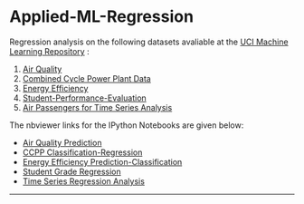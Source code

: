 # Applied-ML-Regression

Regression analysis on the following datasets avaliable at the <a href="http://archive.ics.uci.edu/ml/">UCI Machine Learning Repository</a> :

<div>
<ol>
<li><a href="https://archive.ics.uci.edu/ml/datasets/Air+Quality">Air Quality</a></li>
<li><a href="https://archive.ics.uci.edu/ml/datasets/Combined+Cycle+Power+Plant">Combined Cycle Power Plant Data</a></li>
<li><a href="https://archive.ics.uci.edu/ml/datasets/Energy+efficiency">Energy Efficiency</a></li>
<li><a href="http://archive.ics.uci.edu/ml/datasets/Student+Performance">Student-Performance-Evaluation</a></li>
<li><a href="https://github.com/Aniruddha-Tapas/Applied-ML-Regression/blob/master/Time%20Series%20Regression%20Analysis/AirPassengers.csv">Air Passengers for Time Series Analysis</a></li>
<ol>
</div>

The nbviewer links for the IPython Notebooks are given below:
* <a href="http://nbviewer.jupyter.org/github/Aniruddha-Tapas/Applied-ML-Regression/blob/master/R-%20AirQuality%20Prediction/Air-Quality-Prediction.ipynb">Air Quality Prediction</a>
* <a href="http://nbviewer.jupyter.org/github/Aniruddha-Tapas/Applied-ML-Regression/blob/master/R-%20CCPP%20Classification-Regression/CCPP%20Classification-Regression.ipynb">CCPP Classification-Regression</a>
* <a href="http://nbviewer.jupyter.org/github/Aniruddha-Tapas/Applied-ML-Regression/blob/master/R-%20Energy-Efficiency-Prediction-Classification/Energy-Efficiency-Prediction-Classification.ipynb">Energy Efficiency Prediction-Classification</a>
* <a href="http://nbviewer.jupyter.org/github/Aniruddha-Tapas/Applied-ML-Regression/blob/master/R-%20Student-Grade-Regression/Student-Performance-Evaluation-Classification-Regression.ipynb">Student Grade Regression</a>
* <a href="http://nbviewer.jupyter.org/github/Aniruddha-Tapas/Applied-ML-Regression/blob/master/Time%20Series%20Regression%20Analysis/Time%20Series%20Analysis.ipynb">Time Series Regression Analysis</a>

<hr>
